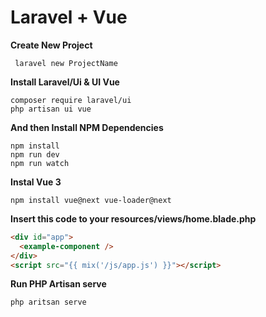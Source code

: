 # Laravel + Vue

**Create New Project**

```terminal
 laravel new ProjectName
```

**Install Laravel/Ui & UI Vue**

```terminal
composer require laravel/ui
php artisan ui vue
```

**And then Install NPM Dependencies**

```terminal
npm install 
npm run dev
npm run watch
```

**Instal Vue 3**

```terminal
npm install vue@next vue-loader@next
```

**Insert this code to your resources/views/home.blade.php**

```html
<div id="app">
  <example-component />
</div>
<script src="{{ mix('/js/app.js') }}"></script>
```

**Run PHP Artisan serve**

```terminal
php aritsan serve
```
 